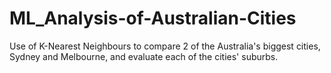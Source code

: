 # ML_Analysis-of-Australian-Cities
Use of K-Nearest Neighbours to compare 2 of the Australia's biggest cities, Sydney and Melbourne, and evaluate each of the cities' suburbs.
